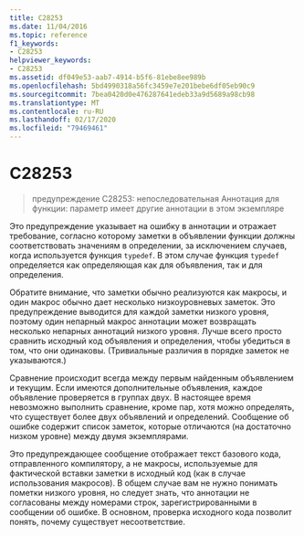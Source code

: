 ```yaml
---
title: C28253
ms.date: 11/04/2016
ms.topic: reference
f1_keywords:
- C28253
helpviewer_keywords:
- C28253
ms.assetid: df049e53-aab7-4914-b5f6-81ebe8ee989b
ms.openlocfilehash: 5bd4990318a56fc3459e7e201bebe6df05eb90c9
ms.sourcegitcommit: 7bea0420d0e476287641edeb33a9d5689a98cb98
ms.translationtype: MT
ms.contentlocale: ru-RU
ms.lasthandoff: 02/17/2020
ms.locfileid: "79469461"
---
```

# <a name="c28253"></a>C28253

> предупреждение C28253: непоследовательная Аннотация для функции: параметр имеет другие аннотации в этом экземпляре

Это предупреждение указывает на ошибку в аннотации и отражает требование, согласно которому заметки в объявлении функции должны соответствовать значениям в определении, за исключением случаев, когда используется функция `typedef`. В этом случае функция `typedef` определяется как определяющая как для объявления, так и для определения.

Обратите внимание, что заметки обычно реализуются как макросы, и один макрос обычно дает несколько низкоуровневых заметок. Это предупреждение выводится для каждой заметки низкого уровня, поэтому один непарный макрос аннотации может возвращать несколько непарных аннотаций низкого уровня. Лучше всего просто сравнить исходный код объявления и определения, чтобы убедиться в том, что они одинаковы. (Тривиальные различия в порядке заметок не указываются.)

Сравнение происходит всегда между первым найденным объявлением и текущим. Если имеются дополнительные объявления, каждое объявление проверяется в группах двух. В настоящее время невозможно выполнить сравнение, кроме пар, хотя можно определять, что существует более двух объявлений и определений.  Сообщение об ошибке содержит список заметок, которые отличаются (на достаточно низком уровне) между двумя экземплярами.

Это предупреждающее сообщение отображает текст базового кода, отправленного компилятору, а не макросы, используемые для фактической вставки заметки в исходный код (как в случае использования макросов). В общем случае вам не нужно понимать пометки низкого уровня, но следует знать, что аннотации не согласованы между номерами строк, зарегистрированными в сообщении об ошибке. В основном, проверка исходного кода позволит понять, почему существует несоответствие.
